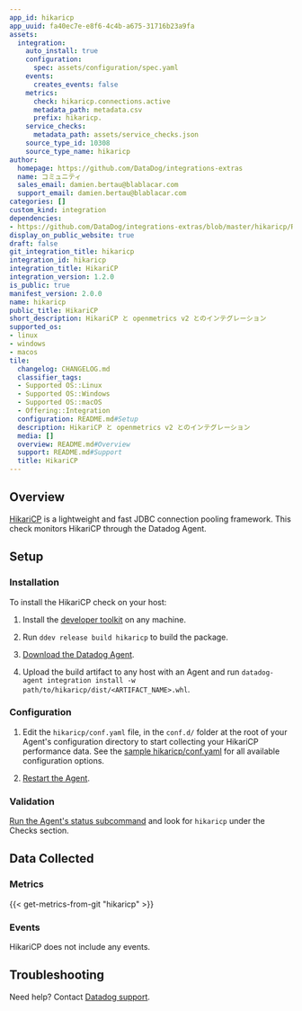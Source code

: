 ```yaml
---
app_id: hikaricp
app_uuid: fa40ec7e-e8f6-4c4b-a675-31716b23a9fa
assets:
  integration:
    auto_install: true
    configuration:
      spec: assets/configuration/spec.yaml
    events:
      creates_events: false
    metrics:
      check: hikaricp.connections.active
      metadata_path: metadata.csv
      prefix: hikaricp.
    service_checks:
      metadata_path: assets/service_checks.json
    source_type_id: 10308
    source_type_name: hikaricp
author:
  homepage: https://github.com/DataDog/integrations-extras
  name: コミュニティ
  sales_email: damien.bertau@blablacar.com
  support_email: damien.bertau@blablacar.com
categories: []
custom_kind: integration
dependencies:
- https://github.com/DataDog/integrations-extras/blob/master/hikaricp/README.md
display_on_public_website: true
draft: false
git_integration_title: hikaricp
integration_id: hikaricp
integration_title: HikariCP
integration_version: 1.2.0
is_public: true
manifest_version: 2.0.0
name: hikaricp
public_title: HikariCP
short_description: HikariCP と openmetrics v2 とのインテグレーション
supported_os:
- linux
- windows
- macos
tile:
  changelog: CHANGELOG.md
  classifier_tags:
  - Supported OS::Linux
  - Supported OS::Windows
  - Supported OS::macOS
  - Offering::Integration
  configuration: README.md#Setup
  description: HikariCP と openmetrics v2 とのインテグレーション
  media: []
  overview: README.md#Overview
  support: README.md#Support
  title: HikariCP
---
```


<!--  SOURCED FROM https://github.com/DataDog/integrations-extras -->


## Overview
[HikariCP][1] is a lightweight and fast JDBC connection pooling framework.
This check monitors HikariCP through the Datadog Agent.

## Setup

### Installation

To install the HikariCP check on your host:


1. Install the [developer toolkit][2]
 on any machine.

2. Run `ddev release build hikaricp` to build the package.

3. [Download the Datadog Agent][3].

4. Upload the build artifact to any host with an Agent and
 run `datadog-agent integration install -w
 path/to/hikaricp/dist/<ARTIFACT_NAME>.whl`.

### Configuration

1. Edit the `hikaricp/conf.yaml` file, in the `conf.d/` folder at the root of your Agent's configuration directory to start collecting your HikariCP performance data. See the [sample hikaricp/conf.yaml][4] for all available configuration options.

2. [Restart the Agent][5].

### Validation

[Run the Agent's status subcommand][6] and look for `hikaricp` under the Checks section.

## Data Collected

### Metrics
{{< get-metrics-from-git "hikaricp" >}}


### Events

HikariCP does not include any events. 

## Troubleshooting

Need help? Contact [Datadog support][9].


[1]: https://github.com/brettwooldridge/HikariCP
[2]: https://docs.datadoghq.com/ja/developers/integrations/python/
[3]: https://app.datadoghq.com/account/settings/agent/latest
[4]: https://github.com/DataDog/integrations-extras/blob/master/hikaricp/datadog_checks/hikaricp/data/conf.yaml.example
[5]: https://docs.datadoghq.com/ja/agent/guide/agent-commands/#start-stop-and-restart-the-agent
[6]: https://docs.datadoghq.com/ja/agent/guide/agent-commands/#agent-status-and-information
[7]: https://github.com/DataDog/integrations-extras/blob/master/hikaricp/metadata.csv
[8]: https://github.com/DataDog/integrations-extras/blob/master/hikaricp/assets/service_checks.json
[9]: https://docs.datadoghq.com/ja/help/